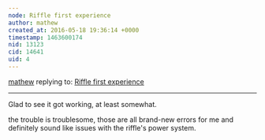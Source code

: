 ```yaml
---
node: Riffle first experience
author: mathew
created_at: 2016-05-18 19:36:14 +0000
timestamp: 1463600174
nid: 13123
cid: 14641
uid: 4
---
```




[mathew](../profile/mathew) replying to: [Riffle first experience](../notes/ggallant/05-18-2016/riffle-first-experience)

----
Glad to see it got working, at least somewhat.

 the trouble is troublesome, those are all brand-new errors for me and definitely sound like issues with the riffle's power system. 